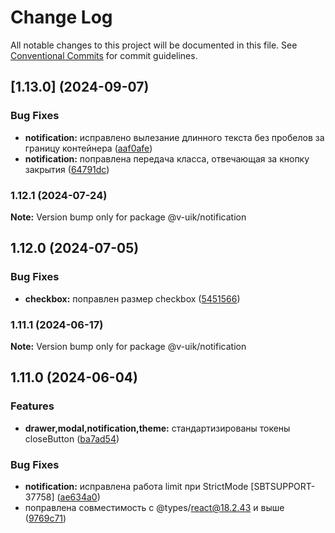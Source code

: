 # Change Log

All notable changes to this project will be documented in this file.
See [Conventional Commits](https://conventionalcommits.org) for commit guidelines.

## [1.13.0] (2024-09-07)


### Bug Fixes

* **notification:** исправлено вылезание длинного текста без  пробелов за границу контейнера ([aaf0afe](#))
* **notification:** поправлена передача класса, отвечающая за кнопку закрытия ([64791dc](#))



### 1.12.1 (2024-07-24)

**Note:** Version bump only for package @v-uik/notification





## 1.12.0 (2024-07-05)


### Bug Fixes

* **checkbox:** поправлен размер checkbox ([5451566](#))



### 1.11.1 (2024-06-17)

**Note:** Version bump only for package @v-uik/notification





## 1.11.0 (2024-06-04)


### Features

* **drawer,modal,notification,theme:** стандартизированы токены closeButton ([ba7ad54](#))


### Bug Fixes

* **notification:** исправлена работа limit при StrictMode [SBTSUPPORT-37758] ([ae634a0](#))
* поправлена совместимость с @types/react@18.2.43 и выше ([9769c71](#))
